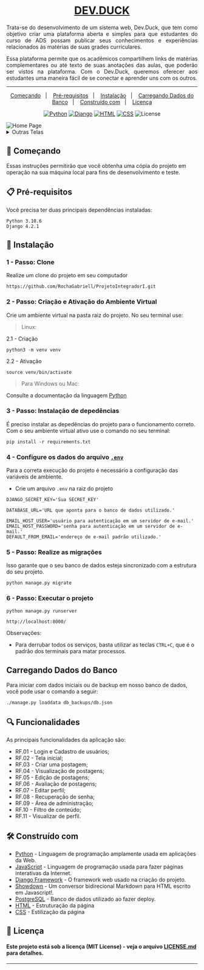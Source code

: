 <h1 style='text-align: center'><a href="#">DEV.DUCK</a></h1>

<p style='text-align: justify;'>Trata-se do desenvolvimento de um sistema web, Dev.Duck, que tem como objetivo criar uma plataforma aberta e simples para que estudantes do curso de ADS possam publicar seus conhecimentos e experiências relacionados às matérias de suas grades curriculares.</p>
<p style='text-align: justify;'>Essa plataforma permite que os acadêmicos compartilhem links de matérias  complementares ou até texto de suas anotações das aulas, que poderão ser vistos na plataforma. Com o Dev.Duck, queremos oferecer aos estudantes uma maneira fácil de se conectar e aprender uns com os outros.</p>

---

<p align="center">
  <a href="#-Começando">Começando</a>&nbsp;&nbsp;&nbsp;|&nbsp;&nbsp;&nbsp;
  <a href="#-Pré-requisitos">Pré-requisitos</a>&nbsp;&nbsp;&nbsp;|&nbsp;&nbsp;&nbsp;
  <a href="#-Instalação">Instalação</a>&nbsp;&nbsp;&nbsp;|&nbsp;&nbsp;&nbsp;
  <a href="#-Carregando Dados do Banco">Carregando Dados do Banco</a>&nbsp;&nbsp;&nbsp;|&nbsp;&nbsp;&nbsp;
  <a href="#-Construído com">Construído com</a>&nbsp;&nbsp;&nbsp;|&nbsp;&nbsp;&nbsp;
  <a href="#-Licença">Licença</a>
</p>

<p align="center">
  <a href="https://www.python.org/"><img src="https://img.shields.io/badge/Python-3.9%20%7C%203.10-blue" alt="Python"></a>
  <a href="https://www.djangoproject.com/"><img src="https://img.shields.io/badge/Django-4.2-brightgreen" alt="Django"></a>
  <a href="https://www.w3.org/TR/html52/"><img src="https://img.shields.io/badge/HTML-5-orange" alt="HTML"></a>
  <a href="https://www.w3.org/Style/CSS/"><img src="https://img.shields.io/badge/CSS-3-blueviolet" alt="CSS"></a>
  <img alt="License" src="https://img.shields.io/static/v1?label=license&message=MIT&color=49AA26&labelColor=000000">
</p>

<img alt="Home Page" src="https://github.com/RochaGabriell/ProjetoIntegradorI/blob/main/.github/Pages/Home.png?raw=true">

<details>
  <summary>Outras Telas</summary>
  <img alt="See Post" src="https://github.com/RochaGabriell/ProjetoIntegradorI/blob/main/.github/Pages/See_Post.png?raw=true">
  <img alt="Profile" src="https://github.com/RochaGabriell/ProjetoIntegradorI/blob/main/.github/Pages/Profile.png?raw=true">
  <img alt="New Post" src="https://github.com/RochaGabriell/ProjetoIntegradorI/blob/main/.github/Pages/New_Post.png?raw=true">
</details>

## 🚀 Começando

Essas instruções permitirão que você obtenha uma cópia do projeto em operação na sua máquina local para fins de desenvolvimento e teste.

## 📋 Pré-requisitos

Você precisa ter duas principais dependências instaladas:

```
Python 3.10.6
Django 4.2.1
```

## 🔧 Instalação

### 1 - Passo: Clone

Realize um clone do projeto em seu computador

```
https://github.com/RochaGabriell/ProjetoIntegradorI.git
```

### 2 - Passo: Criação e Ativação do Ambiente Virtual

Crie um ambiente virtual na pasta raiz do projeto. No seu terminal use:

> Linux:

2.1 - Criação

```
python3 -m venv venv
```

2.2 - Ativação

```
source venv/bin/activate
```

> Para Windows ou Mac:

Consulte a documentação da linguagem [Python](https://docs.python.org/pt-br/3/library/venv.html)

### 3 - Passo: Instalação de depedências

É preciso instalar as depedências do projeto para o funcionamento correto. Com o seu ambiente virtual ativo use o comando no seu terminal:

```
pip install -r requirements.txt
```

### 4 - Configure os dados do arquivo [`.env`](https://django-environ.readthedocs.io/en/latest/)

Para a correta execução do projeto é necessário a configuração das variáveis de ambiente.

- Crie um arquivo `.env` na raiz do projeto

```
DJANGO_SECRET_KEY='Sua SECRET_KEY'

DATABASE_URL='URL que aponta para o banco de dados utilizado.'

EMAIL_HOST_USER='usuário para autenticação em um servidor de e-mail.'
EMAIL_HOST_PASSWORD='senha para autenticação em um servidor de e-mail.'
DEFAULT_FROM_EMAIL='endereço de e-mail padrão utilizado.'
```

### 5 - Passo: Realize as migrações

Isso garante que o seu banco de dados esteja sincronizado com a estrutura do seu projeto.

```
python manage.py migrate
```

### 6 - Passo: Executar o projeto

```
python manage.py runserver
```

```
http://localhost:8000/
```

Observações:

- Para derrubar todos os serviços, basta utilizar as teclas `CTRL+C`, que é o padrão dos terminais para matar processos.

## Carregando Dados do Banco

Para iniciar com dados iniciais ou de backup em nosso banco de dados, você pode usar o comando a seguir:

```bash
./manage.py loaddata db_backups/db.json
```

## 🔍 Funcionalidades

As principais funcionalidades da aplicação são:

- RF.01 - Login e Cadastro de usuários;
- RF.02 - Tela inicial;
- RF.03 - Criar uma postagem;
- RF.04 - Visualização de postagens;
- RF.05 - Edição de postagens;
- RF.06 - Avaliação de postagens;
- RF.07 - Editar perfil;
- RF.08 - Recuperação de senha;
- RF.09 - Área de administração;
- RF.10 - Filtro de conteúdo;
- RF.11 - Visualizar de perfil.

## 🛠️ Construído com

- [Python](https://www.python.org/) - Linguagem de programação amplamente usada em aplicações da Web.
- [JavaScript](https://www.javascript.com/) - Linguagem de programação usada para fazer páginas interativas da Internet.
- [Django Framework](https://www.djangoproject.com/) - O framework web usado na criação do projeto.
- [Showdown](https://showdownjs.com/) - Um conversor bidirecional Markdown para HTML escrito em Javascript!.
- [PostgreSQL](https://www.postgresql.org/) - Banco de dados utilizado ao fazer deploy.
- [HTML](https://developer.mozilla.org/pt-BR/docs/Web/HTML) - Estruturação da página
- [CSS](https://developer.mozilla.org/pt-BR/docs/Web/CSS) - Estilização da página

## 📄 Licença

#### Este projeto está sob a licença (MIT License) - veja o arquivo [LICENSE.md](https://github.com/RochaGabriell/ProjetoIntegradorI/blob/main/LICENSE) para detalhes.

---
